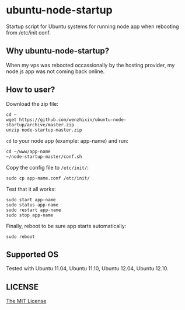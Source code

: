 # ubuntu-node-startup

Startup script for Ubuntu systems for running node app when rebooting from /etc/init conf.

## Why ubuntu-node-startup?

When my vps was rebooted occassionally by the hosting provider, my node.js app was not coming back online.

## How to user?

Download the zip file:

```
cd ~
wget https://github.com/wenzhixin/ubuntu-node-startup/archive/master.zip
unzip node-startup-master.zip
```

```cd``` to your node app (example: app-name) and run:

```
cd ~/www/app-name
~/node-startup-master/conf.sh
```

Copy the config file to ```/etc/init/```:

```
sudo cp app-name.conf /etc/init/
```

Test that it all works:

```
sudo start app-name
sudo status app-name
sudo restart app-name
sudo stop app-name
```

Finally, reboot to be sure app starts automatically:

```
sudo reboot
```

## Supported OS

Tested with Ubuntu 11.04, Ubuntu 11.10, Ubuntu 12.04, Ubuntu 12.10.

## LICENSE

[The MIT License](https://github.com/wenzhixin/ubuntu-node-startup/LICENSE)
